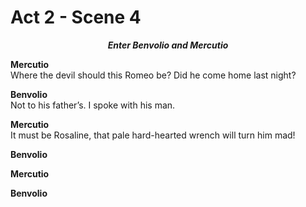 # **Act 2 - Scene 4**

<center><b><i>Enter Benvolio and Mercutio</i></b></center>


**Mercutio**  
    Where the devil should this Romeo be? Did he come home last night?

**Benvolio**  
    Not to his father’s. I spoke with his man.

**Mercutio**  
    It must be Rosaline, that pale hard-hearted wrench will turn him mad!

**Benvolio**  
    
**Mercutio**

**Benvolio**
